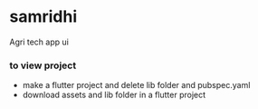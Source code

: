 # samridhi
Agri tech app ui

### to view project
* make a flutter project and delete lib folder and pubspec.yaml <br>
* download assets and lib folder in a flutter project<br>

